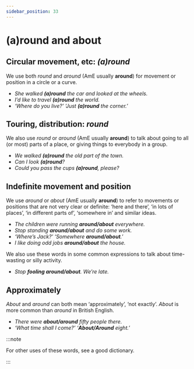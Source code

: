 ```yaml
---
sidebar_position: 33
---
```


# (a)round and about

## Circular movement, etc: *(a)round*

We use both *round* and *around* (AmE usually **around**) for movement or position in a circle or a curve.

- *She walked **(a)round** the car and looked at the wheels.*
- *I’d like to travel **(a)round** the world.*
- *‘Where do you live?’ ‘Just **(a)round** the corner.’*

## Touring, distribution: *round*

We also use *round* or *around* (AmE usually **around**) to talk about going to all (or most) parts of a place, or giving things to everybody in a group.

- *We walked **(a)round** the old part of the town.*
- *Can I look **(a)round**?*
- *Could you pass the cups **(a)round**, please?*

## Indefinite movement and position

We use *around* or *about* (AmE usually **around**) to refer to movements or positions that are not very clear or definite: ‘here and there’, ‘in lots of places’, ‘in different parts of’, ‘somewhere in’ and similar ideas.

- *The children were running **around/about** everywhere.*
- *Stop standing **around/about** and do some work.*
- *‘Where’s Jack?’ ‘Somewhere **around/about**.’*
- *I like doing odd jobs **around/about** the house.*

We also use these words in some common expressions to talk about time-wasting or silly activity.

- *Stop **fooling around/about**. We’re late.*

## Approximately

*About* and *around* can both mean ‘approximately’, ‘not exactly’. *About* is more common than *around* in British English.

- *There were **about/around** fifty people there.*
- *‘What time shall I come?’ ‘**About/Around** eight.’*

:::note

For other uses of these words, see a good dictionary.

:::
